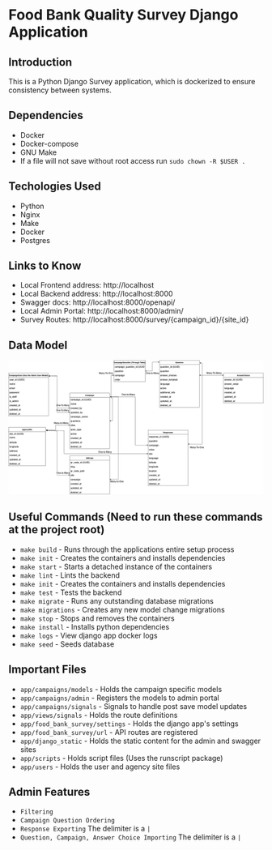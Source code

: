 # Food Bank Quality Survey Django Application
## Introduction

This is a Python Django Survey application, which is dockerized to ensure consistency between systems.

## Dependencies
   - Docker
   - Docker-compose
   - GNU Make
   - If a file will not save without root access run `sudo chown -R $USER .`

## Techologies Used
   - Python
   - Nginx
   - Make 
   - Docker
   - Postgres

## Links to Know
- Local Frontend address: http://localhost
- Local Backend address: http://localhost:8000
- Swagger docs: http://localhost:8000/openapi/
- Local Admin Portal: http://localhost:8000/admin/
- Survey Routes: http://localhost:8000/survey/{campaign_id}/{site_id}

## Data Model 
![Data Model](/app/Data_model_C4G.drawio.png)

## Useful Commands (Need to run these commands at the project root)
   - `make build` - Runs through the applications entire setup process
   - `make init` - Creates the containers and installs dependencies
   - `make start` - Starts a detached instance of the containers
   - `make lint` - Lints the backend
   - `make init` - Creates the containers and installs dependencies
   - `make test` - Tests the backend
   - `make migrate` - Runs any outstanding database migrations
   - `make migrations` - Creates any new model change migrations
   - `make stop` - Stops and removes the containers
   - `make install` - Installs python dependencies
   - `make logs` - View django app docker logs
   - `make seed` - Seeds database

## Important Files
- `app/campaigns/models` - Holds the campaign specific models 
- `app/campaigns/admin` - Registers the models to admin portal
- `app/campaigns/signals` - Signals to handle post save model updates
- `app/views/signals` - Holds the route definitions
- `app/food_bank_survey/settings` - Holds the django app's settings
- `app/food_bank_survey/url` - API routes are registered
- `app/django_static` - Holds the static content for the admin and swagger sites
- `app/scripts` - Holds script files (Uses the runscript package)
- `app/users` - Holds the user and agency site files

## Admin Features 
- `Filtering`
- `Campaign Question Ordering`
- `Response Exporting` The delimiter is a `|`
- `Question, Campaign, Answer Choice Importing` The delimiter is a `|`
